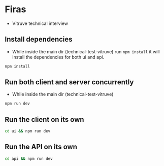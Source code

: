# Firas
- Vitruve technical interview 


## Install dependencies

- While inside the main dir (technical-test-vitruve) run `npm install` it will install the dependencies for both ui and api.

```bash 
npm install
```

## Run both client and server concurrently 

- While inside the main dir (technical-test-vitruve)
```bash 
npm run dev
```

## Run the client on its own 
```bash
cd ui && npm run dev
```

## Run the API on its own 
```bash
cd api && npm run dev
```